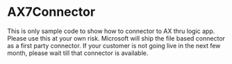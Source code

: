 # AX7Connector
This is only sample code to show how to connector to AX thru logic app. Please use this at your own risk. Microsoft will ship the file based connector as a first party connector. If your customer is not going live in the next few month, please wait till that connector is available.

